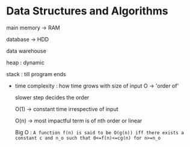 # Data Structures and Algorithms

main memory -> RAM


database → HDD


data warehouse 

heap : dynamic

stack : till program ends 

- time complexity : how time grows with size of input
O -> 'order of' 

  slower step decides the order

  O(1) -> constant time irrespective of input

  O(n) -> most impactful term is of nth order or linear 

  Big O : `A function f(n) is said to be O(g(n)) iff there exists a constant c and n_o such that 0<=f(n)<=cg(n) for n>=n_o`


